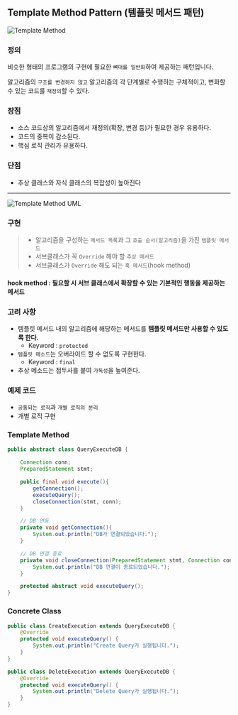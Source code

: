 ## Template Method Pattern (템플릿 메서드 패턴)

![Template Method](https://miro.medium.com/max/786/1*pdT0SiFTawD8j4KWkJRvdA.png)

### 정의
비슷한 형태의 프로그램의 구현에 필요한 `뼈대를 일반화`하여 제공하는 패턴입니다.

알고리즘의 `구조를 변경하지 않고` 알고리즘의 각 단계별로 수행하는 구체적이고, 변화할 수 있는 코드를 `재정의`할 수 있다.


### 장점
- 소스 코드상의 알고리즘에서 재정의(확장, 변경 등)가 필요한 경우 유용하다.
- 코드의 중복이 감소된다.
- 핵심 로직 관리가 유용하다.

### 단점
- 추상 클래스와 자식 클래스의 복잡성이 높아진다

---

![Template Method UML](https://miro.medium.com/max/838/0*F8RVTE7IqH2-DUP7.png)

### 구현
> - 알고리즘을 구성하는 `메서드 목록`과 그 `호출 순서(알고리즘)`을 가진 `템플릿 메서드`
> - 서브클래스가 꼭 `Override` 해야 할 `추상 메서드`
> - 서브클래스가 `Override` 해도 되는 `훅 메서드`(hook method)

#### hook method : 필요할 시 서브 클래스에서 확장할 수 있는 기본적인 행동을 제공하는 메서드

### 고려 사항
- 템플릿 메서드 내의 알고리즘에 해당하는 메서드를 **템플릿 메서드만 사용할 수 있도록 한다.**
    - Keyword : `protected`
- `템플릿 메소드`는 오버라이드 할 수 없도록 구현한다.
    - Keyword : `final`
- 추상 메소드는 접두사를 붙여 `가독성`을 높여준다.
 

### 예제 코드
- `공통되는 로직`과 `개별 로직의 분리`
- 개별 로직 구현

### Template Method
```java
public abstract class QueryExecuteDB {

    Connection conn;
    PreparedStatement stmt;

    public final void execute(){
        getConnection();
        executeQuery();
        closeConnection(stmt, conn);
    }

    // DB 연동
    private void getConnection(){
        System.out.println("DB가 연결되었습니다.");
    }

    // DB 연결 종료
    private void closeConnection(PreparedStatement stmt, Connection conn){
        System.out.println("DB 연결이 종료되었습니다.");
    }

    protected abstract void executeQuery();
}
```

### Concrete Class

```java
public class CreateExecution extends QueryExecuteDB {
    @Override
    protected void executeQuery() {
        System.out.println("Create Query가 실행됩니다.");
    }
}
```

```java
public class DeleteExecution extends QueryExecuteDB {
    @Override
    protected void executeQuery() {
        System.out.println("Delete Query가 실행됩니다.");
    }
}
```

